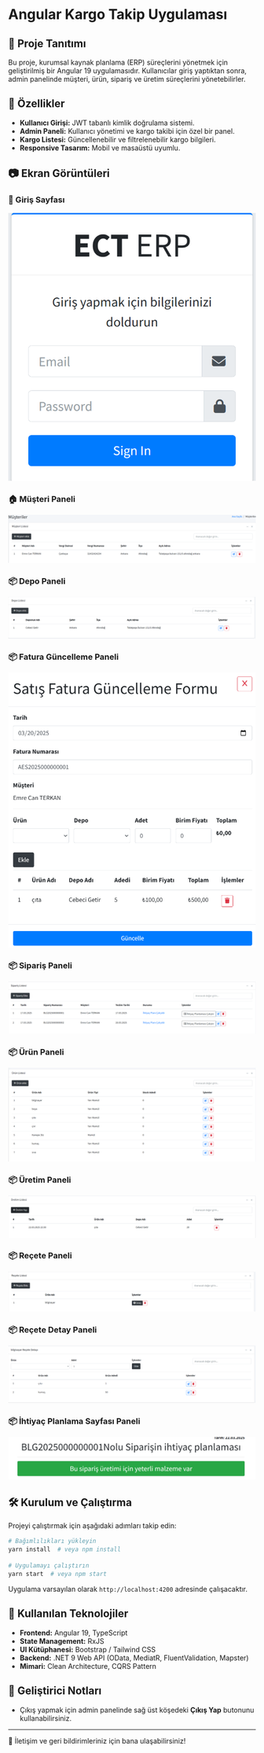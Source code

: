 # Angular Kargo Takip Uygulaması

## 📌 Proje Tanıtımı

Bu proje, kurumsal kaynak planlama (ERP) süreçlerini yönetmek için geliştirilmiş bir Angular 19 uygulamasıdır. Kullanıcılar giriş yaptıktan sonra, admin panelinde müşteri, ürün, sipariş ve üretim süreçlerini yönetebilirler.

## 🚀 Özellikler

- **Kullanıcı Girişi:** JWT tabanlı kimlik doğrulama sistemi.
- **Admin Paneli:** Kullanıcı yönetimi ve kargo takibi için özel bir panel.
- **Kargo Listesi:** Güncellenebilir ve filtrelenebilir kargo bilgileri.
- **Responsive Tasarım:** Mobil ve masaüstü uyumlu.

## 📷 Ekran Görüntüleri

### 🔑 Giriş Sayfası

![Login Page](./public/img/erp-login.png)

### 🏠 Müşteri Paneli

![Customer](./public/img/erp-customer.png)

### 📦 Depo Paneli

![Depot](./public/img/erp-depot.png)

### 📦 Fatura Güncelleme Paneli

![Erp Invoce](./public/img/erp-invoice-update.png)

### 📦 Sipariş Paneli

![Order](./public/img/erp-order.png)

### 📦 Ürün Paneli

![Product](./public/img/erp-product.png)

### 📦 Üretim Paneli

![production](./public/img/erp-production.png)

### 📦 Reçete Paneli

![recipe](./public/img/erp-recipe.png)

### 📦 Reçete Detay Paneli

![recipedetails](./public/img/erp-recipe-details.png)

### 📦 İhtiyaç Planlama Sayfası Paneli

![recipedetails](./public/img/erp-requirements.png)


## 🛠️ Kurulum ve Çalıştırma

Projeyi çalıştırmak için aşağıdaki adımları takip edin:

```bash
# Bağımlılıkları yükleyin
yarn install  # veya npm install

# Uygulamayı çalıştırın
yarn start  # veya npm start
```

Uygulama varsayılan olarak `http://localhost:4200` adresinde çalışacaktır.

## 🔧 Kullanılan Teknolojiler

- **Frontend:** Angular 19, TypeScript
- **State Management:** RxJS
- **UI Kütüphanesi:** Bootstrap / Tailwind CSS
- **Backend:** .NET 9 Web API (OData, MediatR, FluentValidation, Mapster)
- **Mimari:** Clean Architecture, CQRS Pattern

## 📌 Geliştirici Notları

- Çıkış yapmak için admin panelinde sağ üst köşedeki **Çıkış Yap** butonunu kullanabilirsiniz.

---

📧 İletişim ve geri bildirimleriniz için bana ulaşabilirsiniz!